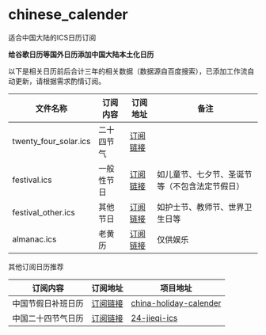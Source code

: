 # chinese_calender
适合中国大陆的ICS日历订阅

**给谷歌日历等国外日历添加中国大陆本土化日历**

以下是相关日历前后合计三年的相关数据（数据源自百度搜索），已添加工作流自动更新，请根据需求酌情订阅。

| 文件名称 |订阅内容| 订阅地址|备注|
| --- | --- | --- | --- |
| twenty_four_solar.ics |  二十四节气| [订阅链接](https://raw.githubusercontent.com/oooldtoy/chinese_calender/main/twenty_four_solar.ics) |  |
|festival.ics| 一般性节日 | [订阅链接](https://raw.githubusercontent.com/oooldtoy/chinese_calender/main/festival.ics) |如儿童节、七夕节、圣诞节等（不包含法定节假日）|
|festival_other.ics| 其他节日 |  [订阅链接](https://raw.githubusercontent.com/oooldtoy/chinese_calender/main/festival_other.ics)|如护士节、教师节、世界卫生日等|
|almanac.ics| 老黄历 | [订阅链接](https://raw.githubusercontent.com/oooldtoy/chinese_calender/main/almanac.ics) |仅供娱乐|

其他订阅日历推荐

| 订阅内容 | 订阅地址                                                                                                           | 项目地址 |
|------|----------------------------------------------------------------------------------------------------------------|------|
|   中国节假日补班日历   | [订阅链接](https://raw.githubusercontent.com/lanceliao/china-holiday-calender/master/holidayCal.ics)               |   [china-holiday-calender](https://github.com/lanceliao/china-holiday-calender)   |
|   中国二十四节气日历   | [订阅链接](https://raw.githubusercontent.com/KaitoHH/24-jieqi-ics/master/23_solar_terms_2015-01-01_2050-12-31.ics) |   [24-jieqi-ics](https://github.com/KaitoHH/24-jieqi-ics)   |

